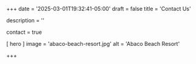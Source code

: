 +++
date = '2025-03-01T19:32:41-05:00'
draft = false
title = 'Contact Us'

description = ''

contact = true

[ hero ]
  image = 'abaco-beach-resort.jpg'
  alt = 'Abaco Beach Resort'


+++
